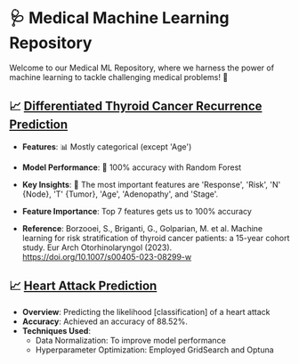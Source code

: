 # 🩺 Medical Machine Learning Repository

Welcome to our Medical ML Repository, where we harness the power of machine learning to tackle challenging medical problems! 🌟

## 📈 [Differentiated Thyroid Cancer Recurrence Prediction](./Differentiated-Thyroid-Cancer-Recurrence.ipynb)

- **Features**: 📊 Mostly categorical (except 'Age')
- **Model Performance**: 🎯 100% accuracy with Random Forest
- **Key Insights**: 🔑 The most important features are 'Response', 'Risk', 'N' {Node}, 'T' {Tumor}, 'Age', 'Adenopathy', and 'Stage'.
- **Feature Importance**: Top 7 features gets us to 100% accuracy

- **Reference**: Borzooei, S., Briganti, G., Golparian, M. et al. Machine learning for risk stratification of thyroid cancer patients: a 15-year cohort study. Eur Arch Otorhinolaryngol (2023). https://doi.org/10.1007/s00405-023-08299-w


## 📈 [Heart Attack Prediction](Heart-Attack-Prediction.ipynb)

- **Overview**: Predicting the likelihood [classification] of a heart attack
- **Accuracy**: Achieved an accuracy of 88.52%.
- **Techniques Used**: 
  - Data Normalization: To improve model performance 
  - Hyperparameter Optimization: Employed GridSearch and Optuna 
